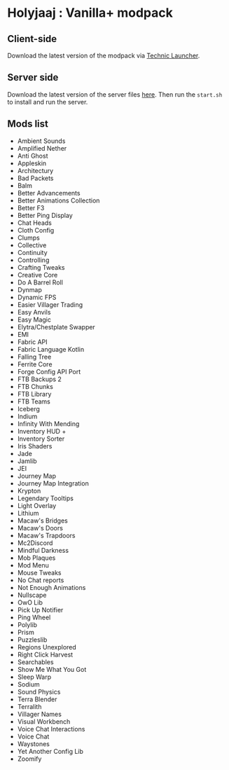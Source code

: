 # Holyjaaj : Vanilla+ modpack

## Client-side
Download the latest version of the modpack via [Technic Launcher](https://www.technicpack.net/modpack/holyjaaj.1931807).

## Server side
Download the latest version of the server files [here](https://github.com/Captn138/holyjaaj-vanillaplus-modpack-server/releases/latest/download/server.zip).
Then run the `start.sh` to install and run the server.

## Mods list
- Ambient Sounds
- Amplified Nether
- Anti Ghost
- Appleskin
- Architectury
- Bad Packets
- Balm
- Better Advancements
- Better Animations Collection
- Better F3
- Better Ping Display
- Chat Heads
- Cloth Config
- Clumps
- Collective
- Continuity
- Controlling
- Crafting Tweaks
- Creative Core
- Do A Barrel Roll
- Dynmap
- Dynamic FPS
- Easier Villager Trading
- Easy Anvils
- Easy Magic
- Elytra/Chestplate Swapper
- EMI
- Fabric API
- Fabric Language Kotlin
- Falling Tree
- Ferrite Core
- Forge Config API Port
- FTB Backups 2
- FTB Chunks
- FTB Library
- FTB Teams
- Iceberg
- Indium
- Infinity With Mending
- Inventory HUD +
- Inventory Sorter
- Iris Shaders
- Jade
- Jamlib
- JEI
- Journey Map
- Journey Map Integration
- Krypton
- Legendary Tooltips
- Light Overlay
- Lithium
- Macaw's Bridges
- Macaw's Doors
- Macaw's Trapdoors
- Mc2Discord
- Mindful Darkness
- Mob Plaques
- Mod Menu
- Mouse Tweaks
- No Chat reports
- Not Enough Animations
- Nullscape
- OwO Lib
- Pick Up Notifier
- Ping Wheel
- Polylib
- Prism
- Puzzleslib
- Regions Unexplored
- Right Click Harvest
- Searchables
- Show Me What You Got
- Sleep Warp
- Sodium
- Sound Physics
- Terra Blender
- Terralith
- Villager Names
- Visual Workbench
- Voice Chat Interactions
- Voice Chat
- Waystones
- Yet Another Config Lib
- Zoomify